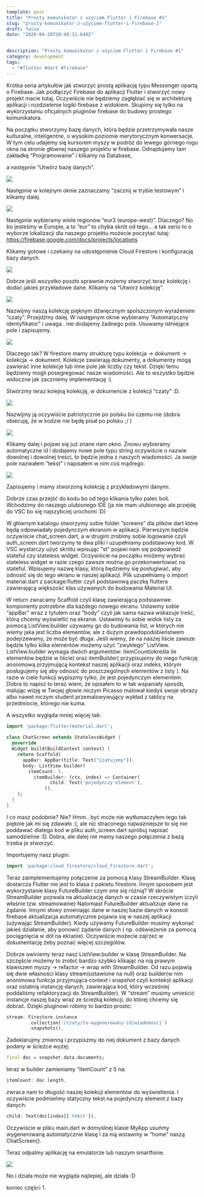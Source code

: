 ```yaml
---
template: post
title: "Prosty komunikator z użyciem Flutter i Firebase #1"
slug: "prosty-komunikator-z-użyciem-flutter-i-Firebase-1"
draft: false
date: "2020-04-20T20:40:31.840Z"


description: "Prosty komunikator z użyciem Flutter i Firebase #1"
category: development
tags:
  - "#flutter #dart #firebase"
---
```

<!--StartFragment-->

Krótka seria artykułów jak stworzyć prostą aplikację typu Messenger opartą o Firebase. Jak podłączyć Firebase do aplikacji Flutter i stworzyć nowy projekt macie tutaj. Oczywiście nie będziemy zagłębiać się w architekturę aplikacji i rozdzielenie logiki firebase z widokiem. Skupimy się tylko na wykorzystaniu oficjalnych pluginów firebase do budowy prostego komunikatora.

Na początku stworzymy bazę danych, która będzie przetrzymywała nasze kulturalne, inteligentne, o wysokim poziomie merytorycznym konwersacje. W tym celu udajemy się kursorem myszy w podróż do lewego górnego rogu okna na stronie głównej naszego projektu w firebase. Odnajdujemy tam zakładkę “Programowanie” i klikamy na Database,

a następnie “Utwórz bazę danych”.

<!--EndFragment-->

![](https://lh6.googleusercontent.com/Mb5zk0xQ2A3Qhv7CID1TEOqnnBbiNa-7x4StkmUmpxBxwY-aMiDpYe7qiY_fOhA2Cg7wSEqb-MtRybBNEX7ZlahADh0EIivYlt0ZXxGy2tdOcOSpChFq6HCSqohcC74bIzF_lJl5)

<!--StartFragment-->

Następnie w kolejnym oknie zaznaczamy “zacznij w trybie testowym” i klikamy dalej.

<!--EndFragment-->

<!--StartFragment-->

![](https://lh6.googleusercontent.com/DIAc4_9_N9Vz9GIYoG3S0EShktLRsmzyFFCjvIvb621NeOa4gPJZHKA_jGFiQY1dAxl4NZU9-bechr-OyqTikg7bNgGu0gA66adeYbk4FryTt0plDrS607kviXAN3DViRxnWD0YZ)

<!--EndFragment-->

<!--StartFragment-->

Następnie wybieramy wiele regionów “eur3 (europe-west)”. Dlaczego? No bo jesteśmy w Europie, a to “eur” to chyba skrót od tego… a tak serio to o wyborze lokalizacji dla naszego projektu możecie poczytać tutaj: <https://firebase.google.com/docs/projects/locations>

Klikamy gotowe i czekamy na udostępnienie Cloud Firestore i konfigurację bazy danych.

<!--EndFragment-->

<!--StartFragment-->

![](https://lh5.googleusercontent.com/mZqPTEkc65UfGJeeN_kuu6kJqOy0YdWz2KmG7oW1U8pmnSdyFKskH5e9g3_79YVobm1GDsYVvan9czhjplTNITwPgulEABMnPfhjH_eegi1aqZow2zrXQYpKw8OJz6kR_Rksyjke)

<!--EndFragment-->

<!--StartFragment-->

Dobrze jeśli wszystko poszło sprawnie możemy stworzyć teraz kolekcję i dodać jakieś przykładowe dane. Klikamy na “Utwórz kolekcję”.

<!--EndFragment-->

<!--StartFragment-->

![](https://lh5.googleusercontent.com/ZqZ_knBRsRpvppyS0c4WDgJUP27ULT0Iv90XQ5sEaaGMSQ8imWKyi6xB3oXqSIujfbXlbreFVMWO_THLZIhI278470J4POHpFEsjDcxMtevP2t-_kz7LnLPL8KW6l-hXPISdbCOi)

<!--EndFragment-->

<!--StartFragment-->

Nazwijmy naszą kolekcję pięknym dźwięcznym spolszczonym wyrażeniem “czaty”. Przejdźmy dalej. W następnym oknie wybieramy “Automatyczny identyfikator” i uwaga.. nie dodajemy żadnego pola. Usuwamy istniejące pole i zapisujemy.

<!--EndFragment-->

<!--StartFragment-->

![](https://lh4.googleusercontent.com/lA4NmuSWnZ4sL8BeC4utCj3iMFwudHoybwlXC2YWP-gLO67IXXsB7tkA9S86cWsn3OQpp5ZWhanmyHO7A731InHHFI1KN95MHQj7yer-1X2W9V0DA8WIAFbv-mYIEmhMA3dpDeyx)

<!--EndFragment-->

<!--StartFragment-->

Dlaczego tak? W firestore mamy strukturę typu kolekcja -> dokument -> kolekcja -> dokument. Kolekcje zawierają dokumenty, a dokumenty mogą zawierać inne kolekcje lub inne pole jak liczby czy tekst. Dzięki temu będziemy mogli posegregować nasze wiadomości. Ale to wszystko będzie widoczne jak zaczniemy implementację :).

Stwórzmy teraz kolejną kolekcję, w dokumencie z kolekcji “czaty” :D.

<!--EndFragment-->

<!--StartFragment-->

![](https://lh4.googleusercontent.com/TWf62OzkdzRmJVIZqXfUcNYbPHMkJ0g0afGHEm6W9MuIpiS0MNg1zBdtdO_b0537G96UxehtZ0EssgldP-rMXoiez4ggjkc0TgkndYUg7umhHIgyiuDn8EidWp4M-CFN4DDti0zd)

<!--EndFragment-->

<!--StartFragment-->

Nazwijmy ją oczywiście patriotycznie po polsku bo czemu nie (dobra obiecuję, że w kodzie nie będę pisał po polsku ;/ )

<!--EndFragment-->

<!--StartFragment-->

![](https://lh3.googleusercontent.com/WLZ1hDuD60G3XE4QN0oVJ48rlHDVIlgh47mUM4HePZlIR7T6xoBKfsNDRmaWsuqHBzY9ZntQMHtgRSzBE4ONmLgAZdlWNPKmmXohGoLA4qiVNGwsRJwTX1A7t0eoWjsy5qThY2z-)

<!--EndFragment-->

<!--StartFragment-->

Klikamy dalej i pojawi się już znane nam okno. Znowu wybieramy automatyczne id i dodajemy nowe pole typu string oczywiście o nazwie dowolnej i dowolnej treści, to będzie jedna z naszych wiadomości. Ja swoje pole nazwałem “tekst” i napisałem w nim coś mądrego.

<!--EndFragment-->

<!--StartFragment-->

![](https://lh5.googleusercontent.com/j9x4u8hKRDadQh44yKAFJ_IUC4VZgKm_L2kJnl4xRsEOEWtZBLN1-Kf_JIGXGm1C3RbLrqoZ8AiH5G8IJ57pfIYrl99cOpXTgwmK4myNWzU8K6Gu8Yr5ygOlu4eBRvcKDPtuM9aS)<!--StartFragment-->

Zapisujemy i mamy stworzoną kolekcję z przykładowymi danymi.

<!--EndFragment-->

<!--EndFragment-->

<!--StartFragment-->

Dobrze czas przejść do kodu bo od tego klikania tylko palec boli. Wchodzimy do naszego ulubionego IDE (ja nie mam ulubionego ale przejdę do VSC bo się najszybciej urochomi :D)

W głównym katalogu stworzymy sobie folder “screens” dla plików dart które będą odpowiadały pojedynczym ekranom w aplikacji. Pierwszym będzie oczywiście chat_screen.dart, a w drugim zrobimy sobie logowanie czyli auth_screen.dart tworzymy te dwa pliki i uzupełniamy podstawowy kod. W VSC wystarczy użyć skrótu wpisując “st” pojawi nam się podpowiedź stateful czy stateless widget. Oczywiście na początku możemy wybrać stateless widget w razie czego zawsze można go przekonwertować na stateful. Wpisujemy nazwę klasy, którą będziemy się posługiwać, aby odnosić się do tego ekranu w naszej aplikacji. Plik uzupełniamy o import material.dart z package:flutter czyli podstawową paczkę fluttera zawierającą większość klas używanych do budowania Material UI.



W return zwracamy Scaffold czyli klasę zawierającą podstawowe komponenty potrzebne dla każdego nowego ekranu. Ustawmy sobie “appBar” wraz z tytułem oraz “body” czyli jak sama nazwa wskazuje treść, którą chcemy wyświetlić na ekranie. Ustawimy tu sobie widok listy za pomocą ListView.builder używamy go do budowania list, w których nie wiemy jaka jest liczba elementów, ale z dużym prawdopodobieństwem podejrzewamy, że może być długa. Jeśli wiemy, że na naszej liście zawsze będzie tylko kilka elementów możemy użyć “zwykłego” ListView. ListView.builder wymaga dwóch argumentów: itemCount(określa ile elementów będzie w liście) oraz itemBuilder( przypisujemy do niego funkcję anonimową przyjmującą kontekst naszej aplikacji oraz indeks, którym posługujemy się aby odnosić do poszczególnych elementów z listy ). Na razie w ciele funkcji wypiszmy tylko, że jest pojedynczym elementem. Dobra to napisz to teraz wiem, że opisałem to w tak wspaniały sposób, malując wizję w Twojej głowie niczym Picasso malował kiedyś swoje obrazy albo nawet niczym student przemalowywujący wykład z tablicy na przedmiocie, którego nie kuma.



A wszystko wygląda mniej więcej tak:

<!--EndFragment-->

```dart
import 'package:flutter/material.dart';
 
class ChatScreen extends StatelessWidget {
  @override
  Widget build(BuildContext context) {
    return Scaffold(
      appBar: AppBar(title: Text("Czatujemy")),
      body: ListView.builder(
        itemCount: 5,
          itemBuilder: (ctx, index) => Container(
                child: Text('pojedynczy element'),
              )),
    );
  }
}

```

<!--StartFragment-->

I co masz podobnie? Nie? Hmm.. być może nie wytłumaczyłem tego tak pięknie jak mi się zdawało :(, ale nic straconego najważniejsze to się nie poddawać dlatego kod w pliku auth_screen.dart spróbuj napisać samodzielnie :D. Dobra, ale dalej nie mamy naszego połączenia z bazą trzeba je stworzyć.

Importujemy nasz plugin:

<!--EndFragment-->

```dart
import 'package:cloud_firestore/cloud_firestore.dart';
```

<!--StartFragment-->

Teraz zaimplementujemy połączenie za pomocą klasy StreamBuilder. Klasę dostarcza Flutter nie jest to klasa z pakietu firestore. Innym sposobem jest wykorzystanie klasy FutureBuilder czym one się różnią? W skrócie StreamBuilder pozwala na aktualizację danych w czasie rzeczywistym (czyli właśnie tzw. streamowanie) Natomiast FutureBuilder aktualizuje dane na żądanie. Innymi słowy zmieniając dane w naszej bazie danych w konsoli firebase aktualizacja automatycznie pojawia się w naszej aplikacji (używając StreamBuilder). Kiedy używamy FutureBuilder musimy wykonać jakieś działanie, aby ponowić żądanie danych ( np. odświeżenie za pomocą pociągnięcia w dół na ekranie). Oczywiście możecie zajrzeć w dokumentację żeby poznać więcej szczegółów.



Dobrze owiniemy teraz nasz ListView.builder w klasę StreamBuilder. Na szczęście możemy to zrobić bardzo szybko klikając na nią prawym klawiszem myszy -> refactor -> wrap with StreamBuilder. Od razu pojawią się dwie własności klasy stream(ustawione na null) oraz builder(w nim anonimowa funkcja przyjmująca context i snapshot czyli kontekst aplikacji oraz ostatnią instancję danych, zawierająca kod, który wcześniej poddaliśmy refaktoryzacji do StreamBuilder). W “stream” musimy umieścić instancje naszej bazy wraz ze ścieżką kolekcji, do której chcemy się dobrać. Dzięki pluginowi robimy to bardzo prosto:

<!--EndFragment-->

```dart
stream: Firestore.instance
        .collection('/czaty/tu-wygenerowany-id/wiadomosci')
        .snapshots(),
```

<!--StartFragment-->

Zadeklarujmy zmienną i przypiszmy do niej dokument z bazy danych podany w ścieżce wyżej:

<!--EndFragment-->

```dart
final doc = snapshot.data.documents;
```

<!--StartFragment-->

teraz w builder zamieniamy “itemCount” z 5 na:

<!--EndFragment-->

```dart
itemCount: doc.length,
```

<!--StartFragment-->

zwraca nam to długość naszej kolekcji elementów do wyświetlenia. I oczywiście podmieńmy statyczny tekst na pojedynczy element z bazy danych:

<!--EndFragment-->

```dart
child: Text(doc[index]['tekst']),
```

<!--StartFragment-->

Oczywiście w pliku main.dart w domyślnej klasie MyApp usuńmy wygenerowaną automatycznie klasę i za nią wstawmy w “home” naszą ChatScreen().

Teraz odpalmy aplikację na emulatorze lub naszym smartfonie.

<!--EndFragment-->

<!--StartFragment-->

![](https://lh4.googleusercontent.com/79Ll82mA0K8UxuRvrgyoQFquWGOBeViIwhuIm-eXeJrmHA6j-gyRYpeSf6q5_3XQnTIJtg4QjqZ2FNyGyNpaxpwSscWPiz55Tu5uGQz3mKtriTs7UDgXsPxLmG-1gmyh5Xy1Kacu)

<!--EndFragment-->

<!--StartFragment-->

No i działa może nie wygląda najlepiej, ale działa :D

koniec części 1.

<!--EndFragment-->